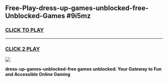 
## Free-Play-dress-up-games-unblocked-free-Unblocked-Games #9i5mz
<h3>
<a href="https://news.freeplayer.one?title=dress-up-games-unblocked-free&ref=8M">CLICK TO PLAY</a></h3>
<hr>

<h3>
<a href="https://news.freeplayer.one?title=dress-up-games-unblocked-free&ref=8M">CLICK 2 PLAY</a>
  
</h3>

<a href="https://news.freeplayer.one?title=dress-up-games-unblocked-free&ref=8M"><img src="https://clearcache.store/games.png"></a>


**dress-up-games-unblocked-free games unblocked: Your Gateway to Fun and Accessible Online Gaming**
